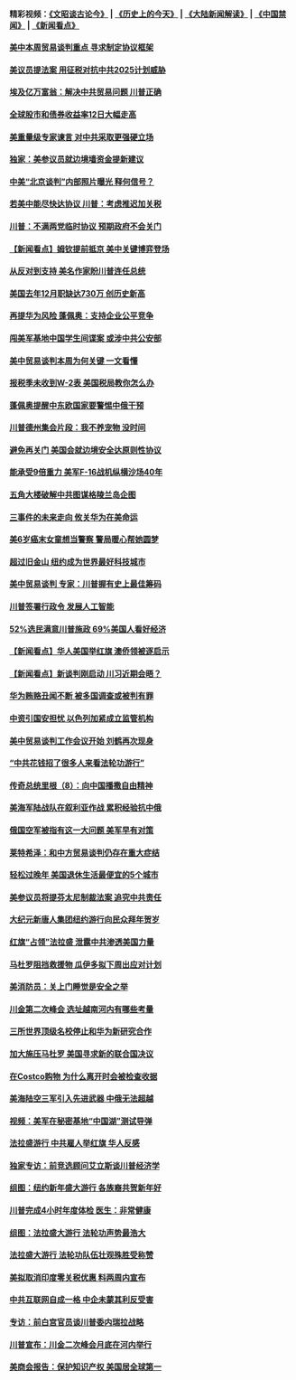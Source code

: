 #### 精彩视频：[《文昭谈古论今》](http://45.76.195.252/wenzhao) | [《历史上的今天》](http://45.76.195.252/today-in-history) | [《大陆新闻解读》](http://45.76.195.252/ntdtv-comedy) | [《中国禁闻》](http://45.76.195.252/ntdtv-news) | [《新闻看点》](http://45.76.195.252/news-insight) 

 #### [美中本周贸易谈判重点 寻求制定协议框架](../pages/nsc412/n11041912.md?t=02131352) 

#### [美议员提法案 用征税对抗中共2025计划威胁](../pages/nsc412/n11040820.md?t=02131352) 

#### [埃及亿万富翁：解决中共贸易问题 川普正确](../pages/nsc412/n11040351.md?t=02131352) 

#### [全球股市和债券收益率12日大幅走高](../pages/nsc412/n11040548.md?t=02131352) 

#### [美重量级专家谏言 对中共采取更强硬立场](../pages/nsc412/n11040358.md?t=02131352) 

#### [独家：美参议员就边境墙资金提新建议](../pages/nsc412/n11040426.md?t=02131352) 

#### [中美“北京谈判”内部照片曝光 释何信号？](../pages/nsc412/n11040032.md?t=02131352) 

#### [若美中能尽快达协议 川普：考虑推迟加关税](../pages/nsc412/n11040298.md?t=02131352) 

#### [川普：不满两党临时协议 预期政府不会关门](../pages/nsc412/n11040382.md?t=02131352) 

#### [【新闻看点】姆钦提前抵京 美中关键博弈登场](../pages/nsc412/n11040007.md?t=02131352) 

#### [从反对到支持 美名作家盼川普连任总统](../pages/nsc412/n11040403.md?t=02131352) 

#### [美国去年12月职缺达730万 创历史新高](../pages/nsc412/n11040252.md?t=02131352) 

#### [再提华为风险 蓬佩奥：支持企业公平竞争](../pages/nsc412/n11040198.md?t=02131352) 

#### [闯美军基地中国学生间谍案 或涉中共公安部](../pages/nsc412/n11040083.md?t=02131352) 

#### [美中贸易谈判本周为何关键 一文看懂](../pages/nsc412/n11040025.md?t=02131352) 

#### [报税季未收到W-2表 美国税局教你怎么办](../pages/nsc412/n11040031.md?t=02131352) 

#### [蓬佩奥提醒中东欧国家要警惕中俄干预](../pages/nsc412/n11039745.md?t=02131352) 

#### [川普德州集会片段：我不养宠物 没时间](../pages/nsc412/n11039218.md?t=02131352) 

#### [避免再关门 美国会就边境安全达原则性协议](../pages/nsc412/n11039556.md?t=02131352) 

#### [能承受9倍重力 美军F-16战机纵横沙场40年](../pages/nsc412/n11039432.md?t=02131352) 

#### [五角大楼破解中共图谋格陵兰岛企图](../pages/nsc412/n11038368.md?t=02131352) 

#### [三事件的未来走向 攸关华为在美命运](../pages/nsc412/n11038473.md?t=02131352) 

#### [美6岁癌末女童想当警察 警局暖心帮她圆梦](../pages/nsc412/n11039117.md?t=02131352) 

#### [超过旧金山 纽约成为世界最好科技城市](../pages/nsc412/n11038537.md?t=02131352) 

#### [美中贸易谈判 专家：川普握有史上最佳筹码](../pages/nsc412/n11038534.md?t=02131352) 

#### [川普签署行政令 发展人工智能](../pages/nsc412/n11038189.md?t=02131352) 

#### [52%选民满意川普施政 69%美国人看好经济](../pages/nsc412/n11038428.md?t=02131352) 

#### [【新闻看点】华人美国举红旗 澳侨领被逐启示](../pages/nsc412/n11038210.md?t=02131352) 

#### [【新闻看点】新谈判刚启动 川习近期会晤？](../pages/nsc412/n11037934.md?t=02131352) 

#### [华为贿赂丑闻不断 被多国调查或被判有罪](../pages/nsc412/n11038028.md?t=02131352) 

#### [中资引国安担忧 以色列加紧成立监管机构](../pages/nsc412/n11037999.md?t=02131352) 

#### [美中贸易谈判工作会议开始 刘鹤再次现身](../pages/nsc412/n11037952.md?t=02131352) 

#### [“中共花钱招了很多人来看法轮功游行”](../pages/nsc412/n11035086.md?t=02131352) 

#### [传奇总统里根（8）：向中国播撒自由精神](../pages/nsc412/n11031942.md?t=02131352) 

#### [美海军陆战队在叙利亚作战 累积经验抗中俄](../pages/nsc412/n11037435.md?t=02131352) 

#### [俄国空军被指有这一大问题 美军早有对策](../pages/nsc412/n11036963.md?t=02131352) 

#### [莱特希泽：和中方贸易谈判仍存在重大症结](../pages/nsc412/n11036185.md?t=02131352) 

#### [轻松过晚年 美国退休生活最便宜的5个城市](../pages/nsc412/n11029797.md?t=02131352) 

#### [美参议员将提芬太尼制裁法案 追究中共责任](../pages/nsc412/n11036127.md?t=02131352) 

#### [大纪元新唐人集团纽约游行向民众拜年贺岁](../pages/nsc412/n11036091.md?t=02131352) 

#### [红旗“占领”法拉盛 泄露中共渗透美国力量](../pages/nsc412/n11035177.md?t=02131352) 

#### [马杜罗阻挡救援物 瓜伊多拟下周出应对计划](../pages/nsc412/n11035966.md?t=02131352) 

#### [美消防员：关上门睡觉是安全之举](../pages/nsc412/n11035932.md?t=02131352) 

#### [川金第二次峰会 选址越南河内有哪些考量](../pages/nsc412/n11034808.md?t=02131352) 

#### [三所世界顶级名校停止和华为新研究合作](../pages/nsc412/n11034829.md?t=02131352) 

#### [加大施压马杜罗 美国寻求新的联合国决议](../pages/nsc412/n11035619.md?t=02131352) 

#### [在Costco购物 为什么离开时会被检查收据](../pages/nsc412/n11029636.md?t=02131352) 

#### [美海陆空三军引入先进武器 中俄无法超越](../pages/nsc412/n11019720.md?t=02131352) 

#### [视频：美军在秘密基地“中国湖”测试导弹](../pages/nsc412/n11035439.md?t=02131352) 

#### [法拉盛游行 中共雇人举红旗 华人反感](../pages/nsc412/n11035206.md?t=02131352) 

#### [独家专访：前竞选顾问艾立斯谈川普经济学](../pages/nsc412/n11034992.md?t=02131352) 

#### [组图：纽约新年盛大游行 各族裔共贺新年好](../pages/nsc412/n11034920.md?t=02131352) 

#### [川普完成4小时年度体检 医生：非常健康](../pages/nsc412/n11034715.md?t=02131352) 

#### [组图：法拉盛大游行 法轮功声势最浩大](../pages/nsc412/n11034814.md?t=02131352) 

#### [法拉盛大游行 法轮功队伍壮观殊胜受称赞](../pages/nsc412/n11034852.md?t=02131352) 

#### [美拟取消印度零关税优惠 料两周内宣布](../pages/nsc412/n11034785.md?t=02131352) 

#### [中共互联网自成一格 中企未蒙其利反受害](../pages/nsc412/n11034725.md?t=02131352) 

#### [专访：前白宫官员谈川普委内瑞拉战略](../pages/nsc412/n11032742.md?t=02131352) 

#### [川普宣布：川金二次峰会月底在河内举行](../pages/nsc412/n11034200.md?t=02131352) 

#### [美商会报告：保护知识产权 美国居全球第一](../pages/nsc412/n11033507.md?t=02131352) 

